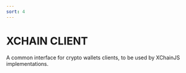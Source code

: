 ```yaml
---
sort: 4
---
```


# XCHAIN CLIENT

A common interface for crypto wallets clients, to be used by XChainJS implementations.
